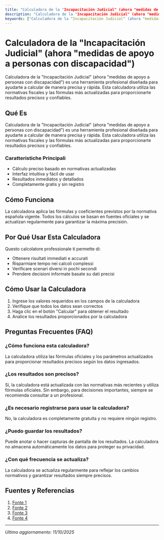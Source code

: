 ```yaml
---
title: "Calculadora de la "Incapacitación Judicial" (ahora "medidas de apoyo a personas con discapacidad")"
description: "Calculadora de la "Incapacitación Judicial" (ahora "medidas de apoyo a personas con discapacidad") es una herramienta profesional diseñada para ayudarte a calcular de manera precisa y rápida. Esta calculadora utiliza las normativas fiscales y las fórmulas más actualizadas para proporcionarte resultados precisos y confiables."
keywords: ["Calculadora de la "Incapacitación Judicial" (ahora "medidas de apoyo a personas con discapacidad")", "calcolatore", "calcolo online"]
---
```


# Calculadora de la "Incapacitación Judicial" (ahora "medidas de apoyo a personas con discapacidad")

Calculadora de la "Incapacitación Judicial" (ahora "medidas de apoyo a personas con discapacidad") es una herramienta profesional diseñada para ayudarte a calcular de manera precisa y rápida. Esta calculadora utiliza las normativas fiscales y las fórmulas más actualizadas para proporcionarte resultados precisos y confiables.

## Qué Es

Calculadora de la "Incapacitación Judicial" (ahora "medidas de apoyo a personas con discapacidad") es una herramienta profesional diseñada para ayudarte a calcular de manera precisa y rápida. Esta calculadora utiliza las normativas fiscales y las fórmulas más actualizadas para proporcionarte resultados precisos y confiables.

### Caratteristiche Principali

- Cálculo preciso basado en normativas actualizadas
- Interfaz intuitiva y fácil de usar
- Resultados inmediatos y detallados
- Completamente gratis y sin registro

## Cómo Funciona

La calculadora aplica las fórmulas y coeficientes previstos por la normativa española vigente. Todos los cálculos se basan en fuentes oficiales y se actualizan regularmente para garantizar la máxima precisión.

## Por Qué Usar Esta Calculadora

Questo calcolatore professionale ti permette di:

- Ottenere risultati immediati e accurati
- Risparmiare tempo nei calcoli complessi
- Verificare scenari diversi in pochi secondi
- Prendere decisioni informate basate su dati precisi

## Cómo Usar la Calculadora

1. Ingrese los valores requeridos en los campos de la calculadora
2. Verifique que todos los datos sean correctos
3. Haga clic en el botón "Calcular" para obtener el resultado
4. Analice los resultados proporcionados por la calculadora

## Preguntas Frecuentes (FAQ)

### ¿Cómo funciona esta calculadora?

La calculadora utiliza las fórmulas oficiales y los parámetros actualizados para proporcionar resultados precisos según los datos ingresados.

### ¿Los resultados son precisos?

Sí, la calculadora está actualizada con las normativas más recientes y utiliza fórmulas oficiales. Sin embargo, para decisiones importantes, siempre se recomienda consultar a un profesional.

### ¿Es necesario registrarse para usar la calculadora?

No, la calculadora es completamente gratuita y no requiere ningún registro.

### ¿Puedo guardar los resultados?

Puede anotar o hacer capturas de pantalla de los resultados. La calculadora no almacena automáticamente los datos para proteger su privacidad.

### ¿Con qué frecuencia se actualiza?

La calculadora se actualiza regularmente para reflejar los cambios normativos y garantizar resultados siempre precisos.

## Fuentes y Referencias

1. [Fonte 1](https://www.notariosyregistradores.com/web/tag/ley-discapacidad/)
2. [Fonte 2](https://www.notariosyregistradores.com/web/tag/desheredacion/)
3. [Fonte 3](https://www.serranonietoabogados.com/single-post/2018/03/22/los-abusos-de-los-bancos)
4. [Fonte 4](https://ojs.ual.es/ojs/index.php/RIDJ/issue/download/485/62)

---

*Ultimo aggiornamento: 11/10/2025*
